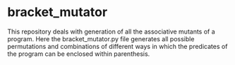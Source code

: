 # bracket_mutator
This repository deals with generation of all the associative mutants of a program. Here the bracket_mutator.py file generates all possible permutations and combinations of different ways in which the predicates of the program can be enclosed within parenthesis.
